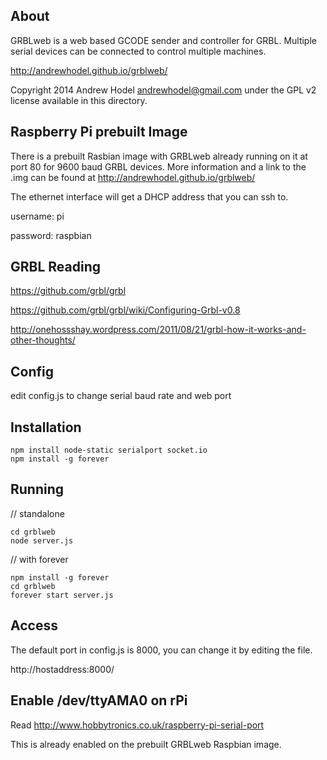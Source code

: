 ## About

GRBLweb is a web based GCODE sender and controller for GRBL.  Multiple serial devices can be connected to control multiple machines.

http://andrewhodel.github.io/grblweb/

Copyright 2014 Andrew Hodel andrewhodel@gmail.com under the GPL v2 license available in this directory.

## Raspberry Pi prebuilt Image

There is a prebuilt Rasbian image with GRBLweb already running on it at port 80 for 9600 baud GRBL devices.  More information and a link to the .img can be found at http://andrewhodel.github.io/grblweb/

The ethernet interface will get a DHCP address that you can ssh to.

username: pi

password: raspbian

## GRBL Reading

https://github.com/grbl/grbl

https://github.com/grbl/grbl/wiki/Configuring-Grbl-v0.8

http://onehossshay.wordpress.com/2011/08/21/grbl-how-it-works-and-other-thoughts/

## Config

edit config.js to change serial baud rate and web port

## Installation

```
npm install node-static serialport socket.io
npm install -g forever
```

## Running

// standalone
```
cd grblweb
node server.js
```

// with forever
```
npm install -g forever
cd grblweb
forever start server.js
```

## Access

The default port in config.js is 8000, you can change it by editing the file.

http://hostaddress:8000/

## Enable /dev/ttyAMA0 on rPi

Read http://www.hobbytronics.co.uk/raspberry-pi-serial-port

This is already enabled on the prebuilt GRBLweb Raspbian image.
